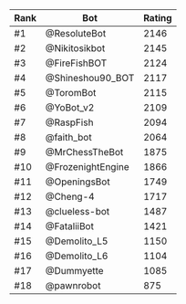 Rank|Bot|Rating
---|---|---
#1|@ResoluteBot|2146
#2|@Nikitosikbot|2145
#3|@FireFishBOT|2124
#4|@Shineshou90_BOT|2117
#5|@ToromBot|2115
#6|@YoBot_v2|2109
#7|@RaspFish|2094
#8|@faith_bot|2064
#9|@MrChessTheBot|1875
#10|@FrozenightEngine|1866
#11|@OpeningsBot|1749
#12|@Cheng-4|1717
#13|@clueless-bot|1487
#14|@FataliiBot|1421
#15|@Demolito_L5|1150
#16|@Demolito_L6|1104
#17|@Dummyette|1085
#18|@pawnrobot|875
